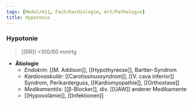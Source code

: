 ```yaml
---
tags: [Modul/m11, Fach/Kardiologie, Art/Pathologie]
title: Hypotonie
---
```

### Hypotonie
> [[RR]] <100/60 mmHg
- **Ätiologie**
	- *Endokrin:* [[M. Addison]], [[Hypothyreose]], Bartter-Syndrom
	- *Kardiovaskulär:* [[Carotissinussyndrom]], [[V. cava inferior]] Syndrom, Perikarderguss, [[Kardiomyopathie]], [[Orthostase]]
	- *Medikamentös:* [[β-Blocker]], div. [[UAW]] anderer Medikamente
	- [[Hypovolämie]], [[Infektionen]]